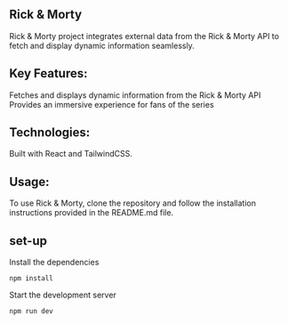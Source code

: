 ## Rick & Morty

Rick & Morty project integrates external data from the Rick & Morty API to fetch and display dynamic information seamlessly. 

## Key Features:

Fetches and displays dynamic information from the Rick & Morty API
Provides an immersive experience for fans of the series

## Technologies:
Built with React and TailwindCSS.

## Usage:
To use Rick & Morty, clone the repository and follow the installation instructions provided in the README.md file.

## set-up

Install the dependencies

    npm install 

Start the development server

    npm run dev

